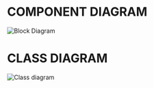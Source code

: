 # **COMPONENT DIAGRAM**

![Block Diagram](https://user-images.githubusercontent.com/94182282/142772868-545aa00e-d2de-49a2-b063-cc52ab0aaec8.png)
# **CLASS DIAGRAM**

![Class diagram](https://user-images.githubusercontent.com/94182282/143177068-17911233-c9f1-4586-b379-bf7bf94bec89.png)
